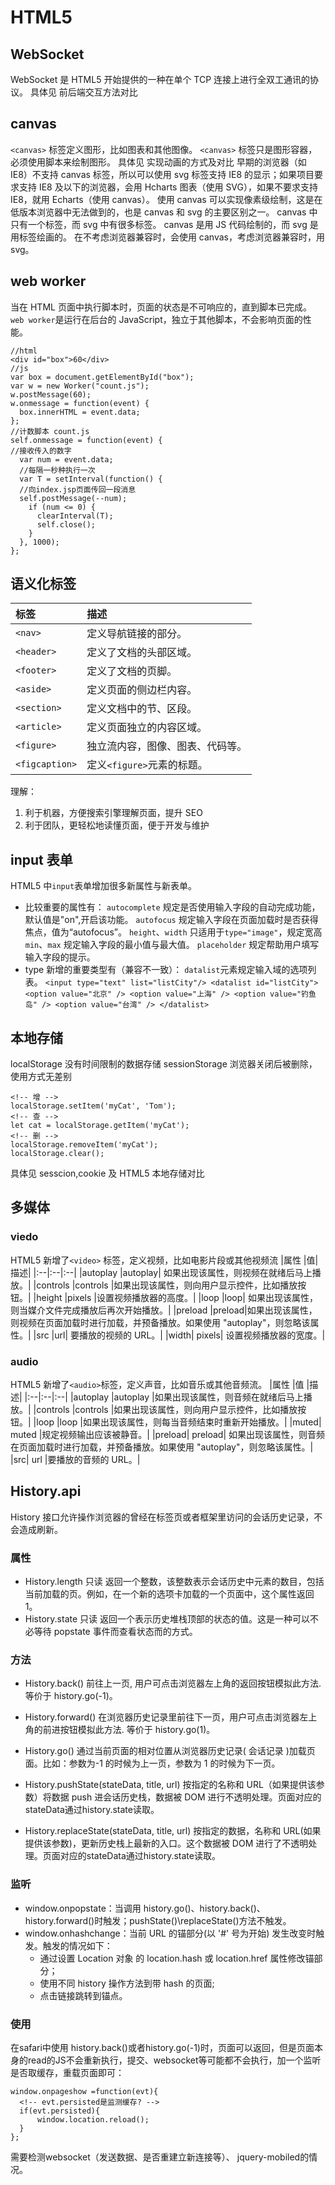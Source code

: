 # HTML5

## WebSocket

WebSocket 是 HTML5 开始提供的一种在单个 TCP 连接上进行全双工通讯的协议。
具体见 前后端交互方法对比

## canvas

`<canvas>` 标签定义图形，比如图表和其他图像。
`<canvas>` 标签只是图形容器，必须使用脚本来绘制图形。
具体见 实现动画的方式及对比
早期的浏览器（如 IE8）不支持 canvas 标签，所以可以使用 svg 标签支持 IE8 的显示；如果项目要求支持 IE8 及以下的浏览器，会用 Hcharts 图表（使用 SVG），如果不要求支持 IE8，就用 Echarts（使用 canvas）。
使用 canvas 可以实现像素级绘制，这是在低版本浏览器中无法做到的，也是 canvas 和 svg 的主要区别之一。
canvas 中只有一个标签，而 svg 中有很多标签。
canvas 是用 JS 代码绘制的，而 svg 是用标签绘画的。
在不考虑浏览器兼容时，会使用 canvas，考虑浏览器兼容时，用 svg。

## web worker

当在 HTML 页面中执行脚本时，页面的状态是不可响应的，直到脚本已完成。
`web worker`是运行在后台的 JavaScript，独立于其他脚本，不会影响页面的性能。

```
//html
<div id="box">60</div>
//js
var box = document.getElementById("box");
var w = new Worker("count.js");
w.postMessage(60);
w.onmessage = function(event) {
  box.innerHTML = event.data;
};
//计数脚本 count.js
self.onmessage = function(event) {
//接收传入的数字
  var num = event.data;
  //每隔一秒种执行一次
  var T = setInterval(function() {
  //向index.jsp页面传回一段消息
  self.postMessage(--num);
    if (num <= 0) {
      clearInterval(T);
      self.close();
    }
  }, 1000);
};
```

## 语义化标签

| 标签           | 描述                             |
| :------------- | :------------------------------- |
| `<nav>`        | 定义导航链接的部分。             |
| `<header>`     | 定义了文档的头部区域。           |
| `<footer>`     | 定义了文档的页脚。               |
| `<aside>`      | 定义页面的侧边栏内容。           |
| `<section>`    | 定义文档中的节、区段。           |
| `<article>`    | 定义页面独立的内容区域。         |
| `<figure>`     | 独立流内容，图像、图表、代码等。 |
| `<figcaption>` | 定义`<figure>`元素的标题。       |

理解：

1. 利于机器，方便搜索引擎理解页面，提升 SEO
2. 利于团队，更轻松地读懂页面，便于开发与维护

## input 表单

HTML5 中`input`表单增加很多新属性与新表单。

- 比较重要的属性有：
  `autocomplete` 规定是否使用输入字段的自动完成功能，默认值是"on",开启该功能。
  `autofocus` 规定输入字段在页面加载时是否获得焦点，值为“autofocus”。
  `height`、`width` 只适用于`type="image"`，规定宽高
  `min`、`max` 规定输入字段的最小值与最大值。
  `placeholder` 规定帮助用户填写输入字段的提示。
- type 新增的重要类型有（兼容不一致）：
  `datalist`元素规定输入域的选项列表。
  `<input type="text" list="listCity"/> <datalist id="listCity"> <option value="北京" /> <option value="上海" /> <option value="钓鱼岛" /> <option value="台湾" /> </datalist>`

## 本地存储

localStorage 没有时间限制的数据存储
sessionStorage 浏览器关闭后被删除，使用方式无差别

```
<!-- 增 -->
localStorage.setItem('myCat', 'Tom');
<!-- 查 -->
let cat = localStorage.getItem('myCat');
<!-- 删 -->
localStorage.removeItem('myCat');
localStorage.clear();
```

具体见 sesscion,cookie 及 HTML5 本地存储对比

## 多媒体

### viedo

HTML5 新增了`<video>` 标签，定义视频，比如电影片段或其他视频流
|属性 |值| 描述|
|:--|:--|:--|
|autoplay |autoplay| 如果出现该属性，则视频在就绪后马上播放。|
|controls |controls |如果出现该属性，则向用户显示控件，比如播放按钮。|
|height |pixels |设置视频播放器的高度。|
|loop |loop| 如果出现该属性，则当媒介文件完成播放后再次开始播放。|
|preload |preload|如果出现该属性，则视频在页面加载时进行加载，并预备播放。如果使用 "autoplay"，则忽略该属性。|
|src |url| 要播放的视频的 URL。|
|width| pixels| 设置视频播放器的宽度。|

### audio

HTML5 新增了`<audio>`标签，定义声音，比如音乐或其他音频流。
|属性 |值 |描述|
|:--|:--|:--|
|autoplay |autoplay |如果出现该属性，则音频在就绪后马上播放。|
|controls |controls |如果出现该属性，则向用户显示控件，比如播放按钮。|
|loop |loop |如果出现该属性，则每当音频结束时重新开始播放。|
|muted| muted |规定视频输出应该被静音。|
|preload| preload| 如果出现该属性，则音频在页面加载时进行加载，并预备播放。如果使用 "autoplay"，则忽略该属性。|
|src| url |要播放的音频的 URL。|

## History.api

History 接口允许操作浏览器的曾经在标签页或者框架里访问的会话历史记录，不会造成刷新。

### 属性

- History.length 只读
  返回一个整数，该整数表示会话历史中元素的数目，包括当前加载的页。例如，在一个新的选项卡加载的一个页面中，这个属性返回 1。
- History.state 只读
  返回一个表示历史堆栈顶部的状态的值。这是一种可以不必等待 popstate 事件而查看状态而的方式。

### 方法

- History.back()
  前往上一页, 用户可点击浏览器左上角的返回按钮模拟此方法. 等价于 history.go(-1)。

- History.forward()
  在浏览器历史记录里前往下一页，用户可点击浏览器左上角的前进按钮模拟此方法. 等价于 history.go(1)。

- History.go()
  通过当前页面的相对位置从浏览器历史记录( 会话记录 )加载页面。比如：参数为-1 的时候为上一页，参数为 1 的时候为下一页。

- History.pushState(stateData, title, url)
  按指定的名称和 URL（如果提供该参数）将数据 push 进会话历史栈，数据被 DOM 进行不透明处理。页面对应的stateData通过history.state读取。

- History.replaceState(stateData, title, url)
  按指定的数据，名称和 URL(如果提供该参数)，更新历史栈上最新的入口。这个数据被 DOM 进行了不透明处理。页面对应的stateData通过history.state读取。

### 监听

- window.onpopstate：当调用 history.go()、history.back()、history.forward()时触发；pushState()\replaceState()方法不触发。
- window.onhashchange：当前 URL 的锚部分(以 '#' 号为开始) 发生改变时触发。触发的情况如下：
  - 通过设置 Location 对象 的 location.hash 或 location.href 属性修改锚部分；
  - 使用不同 history 操作方法到带 hash 的页面;
  - 点击链接跳转到锚点。

### 使用
<!-- TODO: 以下还是需要重新测试与检测 -->
在safari中使用 history.back()或者history.go(-1)时，页面可以返回，但是页面本身的read的JS不会重新执行，提交、websocket等可能都不会执行，加一个监听是否取缓存，重载页面即可：
```
window.onpageshow =function(evt){
  <!-- evt.persisted是监测缓存? -->
  if(evt.persisted){ 
      window.location.reload();
  }
};
```

需要检测websocket（发送数据、是否重建立新连接等）、 jquery-mobiled的情况。